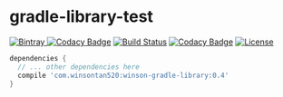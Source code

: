# gradle-library-test
[![Bintray](https://api.bintray.com/packages/winsontan520/maven/winson-gradle-library/images/download.svg) ](https://bintray.com/winsontan520/maven/winson-gradle-library/_latestVersion)
[![Codacy Badge](https://api.codacy.com/project/badge/Grade/a5426bcbea7f445092231d3ec0764b83)](https://www.codacy.com/app/winsontan520/gradle-library-test?utm_source=github.com&utm_medium=referral&utm_content=winsontan520/gradle-library-test&utm_campaign=badger)
[![Build Status](https://travis-ci.org/winsontan520/gradle-library-test.svg?branch=master)](https://travis-ci.org/winsontan520/gradle-library-test)
[![Codacy Badge](https://api.codacy.com/project/badge/Grade/a5426bcbea7f445092231d3ec0764b83)](https://www.codacy.com/app/winsontan520/gradle-library-test?utm_source=github.com&amp;utm_medium=referral&amp;utm_content=winsontan520/gradle-library-test&amp;utm_campaign=Badge_Grade)
[![License](https://img.shields.io/badge/License-Apache%202.0-blue.svg)](https://opensource.org/licenses/Apache-2.0)

```gradle
dependencies {
  // ... other dependencies here
  compile 'com.winsontan520:winson-gradle-library:0.4'
}
```
